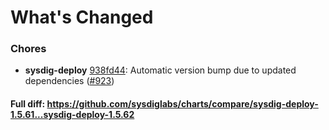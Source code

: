 # What's Changed

### Chores
- **sysdig-deploy** [938fd44](https://github.com/sysdiglabs/charts/commit/938fd442c0a573808e633525f36c83523befccb4): Automatic version bump due to updated dependencies ([#923](https://github.com/sysdiglabs/charts/issues/923))

#### Full diff: https://github.com/sysdiglabs/charts/compare/sysdig-deploy-1.5.61...sysdig-deploy-1.5.62
